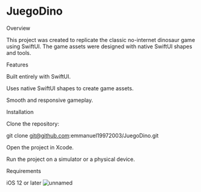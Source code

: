 # JuegoDino

Overview

This project was created to replicate the classic no-internet dinosaur game using SwiftUI. The game assets were designed with native SwiftUI shapes and tools.

Features

Built entirely with SwiftUI.

Uses native SwiftUI shapes to create game assets.

Smooth and responsive gameplay.

Installation

Clone the repository:

git clone git@github.com:emmanuel19972003/JuegoDino.git

Open the project in Xcode.

Run the project on a simulator or a physical device.

Requirements

iOS 12 or later
![unnamed](https://user-images.githubusercontent.com/23614069/192116499-a55b949c-fb44-4622-bf7d-3181dcb29563.png)
